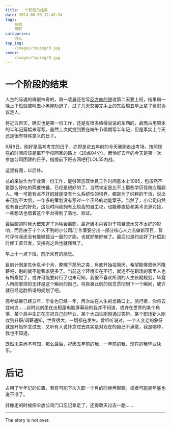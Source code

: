 ```yaml
---
title: 一个阶段的结束
date: 2024-06-09 12:42:34
tags:
	总结
	离职
categories:
	时光
top_img:
    /images/topimg/0.jpg
cover:
    /images/topimg/0.jpg
---
```


# 一个阶段的结束

人生的际遇的确很神奇的，周一凌晨还在写[反方向的钟](https://blockedbyrain.github.io/2024/06/02/time/the-opposite-direction/)说第二天要上班，结果周一晚上下班就被叫去小黑屋劝退了，过了几天交接完手上的东西周五早上拿了离职协议走人。

将近五百天，确实也是第一份工作，还是有很多值得说说的东西的，故而占用原本的半年记篇幅来写写。虽然上次就提到要在端午节假期写半年记，但是事实上今天还是很有特殊意义的日子。

6月9日，刚好是高考考完的日子，亦即是说五年前的今天我刚走出考场，按照现在的时间应该是离开学校回家的路上（20点04分）。而恰好去年的今天是第一次参加公司团建的日子，指提前下班去网吧打LOL55内战。

这里有图，以后补。

总的来说作为毕业第一份工作，能够常态双休且工作时间基本上1085，包虽然不是那么好吃的两餐快餐，已经是很好的了。当然肯定是比不上那些学历怪兽应届超人。唯一可能有点不好的就是没有什么系统性的培养，都是为了纯粹的干活，说出来可能不太信，一年多的策划没有写过一个正经的功能案子。当然了，小公司自然也有自己的好处，这段时间我拥有比较高的自主权，也能够直接和美术资源对接，一些想法也借着这个平台得到了落地、验证。

最后聊的时候大概知道了为啥会离职，最近版本内容对于项目流水又不太好的影响，而且由于十个人不到的小公司/工作室要分出一部分核心人力去做新项目，暂时评价我还没有能够独当一面的才能，也就好聚好散了。最后也是约定好了补偿到时候工资日发，交接完之后也就拜拜了。

早上十一点下班，前所未有的感觉。

目前计划是先休息半个月，整理下简历之类，月底开始投简历，希望能够双休不降薪吧，别的就不能奢求更多了。当前这个环境实在不行，就连不在职场的家里人也有所察觉了，或许可能要转行了也未可知。我很不喜欢所谓的人生长期规划，毕竟人所能掌控的无非是这个瞬间的自己，将自身此刻的信念贯彻到下一个瞬间，或许就已经远胜所谓的规划了吧。

高考结束已经五年，毕业也已经一年，再次站在人生的岔路口上。旅行者，你将去往何方……此时此刻坐在出租屋电脑屏幕前的我并不知道，或许在世界的某个角落，某个高中生正在庆祝自己的毕业、某个大四生刚刚通过答辩、某个职场新人刚收到升职/调薪通知，世界很大，一切都在发生。曾经听说过，一个人变老的象征就是开始怀念过去，又听有人说怀念过去其实是对现在的自己不满意，我是哪种，我也不知道。

既然未来尚不可知，那么最后，祝愿五年前的我、一年前的我、现在的我毕业快乐。





# 后记

占用了半年记的位置，若有可能下次入职一个月的时候再聊聊，或者可能是年底也说不准了。

好像走的时候把伞放公司门口忘记拿走了，还得改天过去一趟……





<!-- more -->

---

The story is not over.

